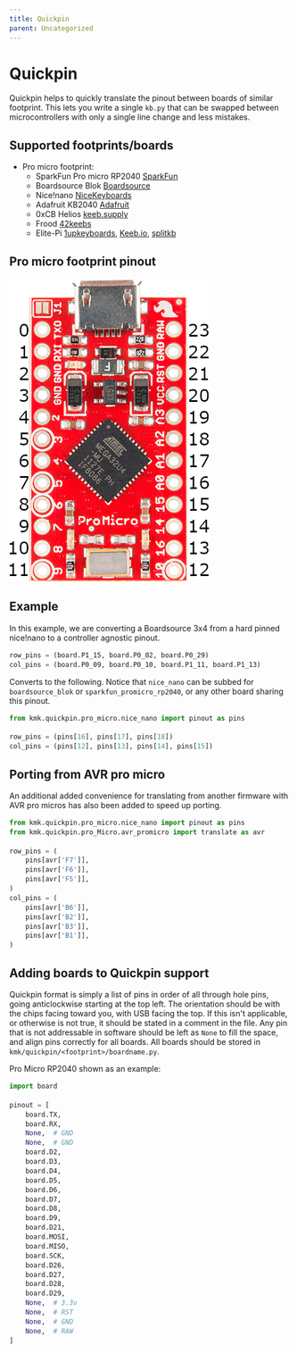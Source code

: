 ```yaml
---
title: Quickpin
parent: Uncategorized
---
```


# Quickpin

Quickpin helps to quickly translate the pinout between boards of similar footprint.
This lets you write a single `kb.py` that can be swapped between
microcontrollers with only a single line change and less mistakes. 

## Supported footprints/boards

- Pro micro footprint:
  - SparkFun Pro micro RP2040 [SparkFun](https://www.sparkfun.com/products/18288)
  - Boardsource Blok [Boardsource](https://boardsource.xyz/store/628b95b494dfa308a6581622)
  - Nice!nano [NiceKeyboards](https://nicekeyboards.com/nice-nano/)
  - Adafruit KB2040 [Adafruit](https://www.adafruit.com/product/5302)
  - 0xCB Helios [keeb.supply](https://keeb.supply/products/0xcb-helios)
  - Frood [42keebs](https://42keebs.eu/shop/parts/controllers/frood-rp2040-pro-micro-controller/)
  - Elite-Pi [1upkeyboards](https://1upkeyboards.com/shop/controllers/elite-pi-controller/), [Keeb.io](https://keeb.io/products/elite-pi-usb-c-pro-micro-replacement-rp2040), [splitkb](https://splitkb.com/products/elite-pi?_pos=1&_sid=09033a3fb&source=kbdnews)

## Pro micro footprint pinout

![pro micro footprint pins](/docs/picture/pro_micro_pinout.png)

## Example

In this example, we are converting a Boardsource 3x4 from a hard pinned
nice!nano to a controller agnostic pinout.

```python
row_pins = (board.P1_15, board.P0_02, board.P0_29)
col_pins = (board.P0_09, board.P0_10, board.P1_11, board.P1_13)
```

Converts to the following. Notice that `nice_nano` can be subbed for
`boardsource_blok` or `sparkfun_promicro_rp2040`, or any other board sharing
this pinout.

```python
from kmk.quickpin.pro_micro.nice_nano import pinout as pins

row_pins = (pins[16], pins[17], pins[18])
col_pins = (pins[12], pins[13], pins[14], pins[15])
```

## Porting from AVR pro micro

An additional added convenience for translating from another firmware with AVR
pro micros has also been added to speed up porting.

```python
from kmk.quickpin.pro_micro.nice_nano import pinout as pins
from kmk.quickpin.pro_Micro.avr_promicro import translate as avr

row_pins = (
    pins[avr['F7']],
    pins[avr['F6']],
    pins[avr['F5']],
)
col_pins = (
    pins[avr['B6']],
    pins[avr['B2']],
    pins[avr['B3']],
    pins[avr['B1']],
)
```


## Adding boards to Quickpin support

Quickpin format is simply a list of pins in order of all through hole pins,
going anticlockwise starting at the top left. The orientation should be with the
chips facing toward you, with USB facing the top. If this isn't applicable, or
otherwise is not true, it should be stated in a comment in the file. Any pin
that is not addressable in software should be left as `None` to fill the space,
and align pins correctly for all boards. All boards should be stored in 
`kmk/quickpin/<footprint>/boardname.py`.

Pro Micro RP2040 shown as an example:
```python
import board

pinout = [
    board.TX,
    board.RX,
    None,  # GND
    None,  # GND
    board.D2,
    board.D3,
    board.D4,
    board.D5,
    board.D6,
    board.D7,
    board.D8,
    board.D9,
    board.D21,
    board.MOSI,
    board.MISO,
    board.SCK,
    board.D26,
    board.D27,
    board.D28,
    board.D29,
    None,  # 3.3v
    None,  # RST
    None,  # GND
    None,  # RAW
]

```
